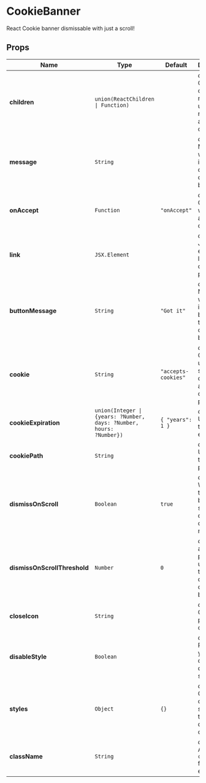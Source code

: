 # CookieBanner

React Cookie banner dismissable with just a scroll!

## Props
|Name|Type|Default|Description|
|----|----|-------|-----------|
| **children** | <code>union(ReactChildren &#124; Function)</code> |  | *optional*. Custom component rendered if user has not accepted cookies |
| **message** | <code>String</code> |  | *optional*. Message written inside default cookie banner |
| **onAccept** | <code>Function</code> | <code>"onAccept"</code> | *optional*. Called when user accepts cookies |
| **link** | <code>JSX.Element</code> |  | *optional*. JSX element to link to your cookie-policy page |
| **buttonMessage** | <code>String</code> | <code>"Got it"</code> | *optional*. Message written inside the button of the default cookie banner |
| **cookie** | <code>String</code> | <code>"accepts-cookies"</code> | *optional*. Cookie-key used to save user's decision about you cookie-policy |
| **cookieExpiration** | <code>union(Integer &#124; {years: ?Number, days: ?Number, hours: ?Number})</code> | <code>{   "years": 1 }</code> | *optional*. Used to set the cookie expiration |
| **cookiePath** | <code>String</code> |  | *optional*. Used to set the cookie path |
| **dismissOnScroll** | <code>Boolean</code> | <code>true</code> | *optional*. Whether the cookie banner should be dismissed on scroll or not |
| **dismissOnScrollThreshold** | <code>Number</code> | <code>0</code> | *optional*.   amount of pixel the user need to scroll to dismiss the cookie banner |
| **closeIcon** | <code>String</code> |  | *optional*. ClassName passed to close-icon |
| **disableStyle** | <code>Boolean</code> |  | *optional*. Pass `true` if you want to disable default style |
| **styles** | <code>Object</code> | <code>{}</code> | *optional*. Object with custom styles used to overwrite default ones |
| **className** | <code>String</code> |  | *optional*. Additional `className` for wrapper element |
